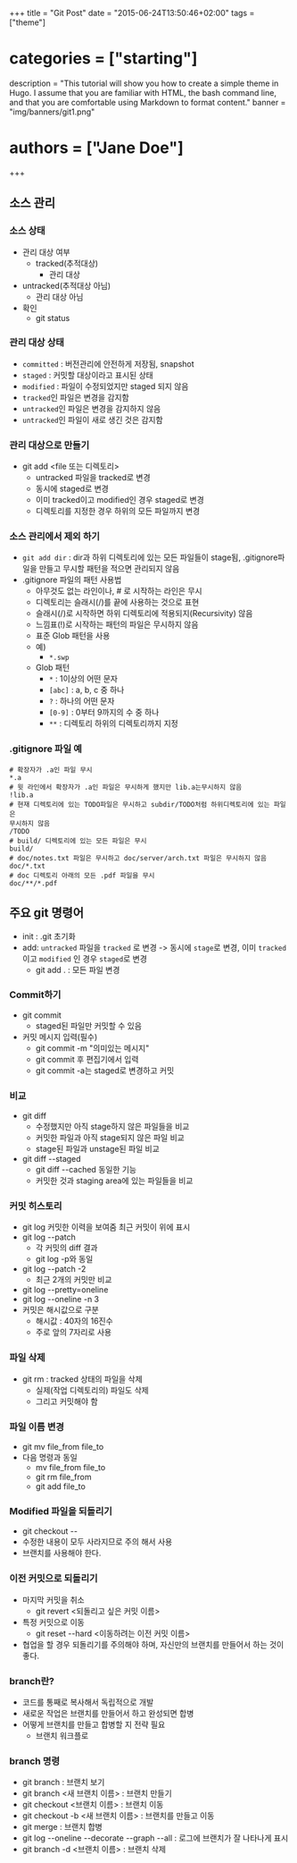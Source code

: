 +++
title = "Git Post"
date = "2015-06-24T13:50:46+02:00"
tags = ["theme"]
# categories = ["starting"]
description = "This tutorial will show you how to create a simple theme in Hugo. I assume that you are familiar with HTML, the bash command line, and that you are comfortable using Markdown to format content."
banner = "img/banners/git1.png"
# authors = ["Jane Doe"]
+++

## 소스 관리 

### 소스 상태 

* 관리 대상 여부 
  * tracked(추적대상)
    * 관리 대상
* untracked(추적대상 아님)
  * 관리 대상 아님
* 확인
  * git status

### 관리 대상 상태 

* `committed` : 버전관리에 안전하게 저장됨, snapshot
* `staged` : 커밋할 대상이라고 표시된 상태
* `modified` : 파일이 수정되었지만 staged 되지 않음
* `tracked`인 파일은 변경을 감지함
* `untracked`인 파일은 변경을 감지하지 않음
* `untracked`인 파일이 새로 생긴 것은 감지함

### 관리 대상으로 만들기 

* git add <file 또는 디렉토리>
  * untracked 파일을 tracked로 변경
  * 동시에 staged로 변경
  * 이미 tracked이고 modified인 경우 staged로 변경
  * 디렉토리를 지정한 경우 하위의 모든 파일까지 변경

### 소스 관리에서 제외 하기

* `git add dir` : dir과 하위 디렉토리에 있는 모든 파일들이 stage됨, .gitignore파일을 만들고 무시할 패턴을 적으면
관리되지 않음
* .gitignore 파일의 패턴 사용법
  * 아무것도 없는 라인이나, # 로 시작하는 라인은 무시
  * 디렉토리는 슬래시(/)를 끝에 사용하는 것으로 표현
  * 슬래시(/)로 시작하면 하위 디렉토리에 적용되지(Recursivity) 않음
  * 느낌표(!)로 시작하는 패턴의 파일은 무시하지 않음
  * 표준 Glob 패턴을 사용
  * 예)
    * `*.swp`
  * Glob 패턴
    * `*` : 1이상의 어떤 문자
    * `[abc]` : a, b, c 중 하나
    * `?` : 하나의 어떤 문자
    * `[0-9]` : 0부터 9까지의 수 중 하나
    * `**` : 디렉토리 하위의 디렉토리까지 지정

### .gitignore 파일 예

```
# 확장자가 .a인 파일 무시
*.a
# 윗 라인에서 확장자가 .a인 파일은 무시하게 했지만 lib.a는무시하지 않음
!lib.a
# 현재 디렉토리에 있는 TODO파일은 무시하고 subdir/TODO처럼 하위디렉토리에 있는 파일은
무시하지 않음
/TODO
# build/ 디렉토리에 있는 모든 파일은 무시
build/
# doc/notes.txt 파일은 무시하고 doc/server/arch.txt 파일은 무시하지 않음
doc/*.txt
# doc 디렉토리 아래의 모든 .pdf 파일을 무시
doc/**/*.pdf
```


## 주요 git 명령어

* init : .git 초기화
* add: `untracked` 파일을 `tracked` 로 변경 -> 동시에 `stage`로 변경, 이미 
`tracked` 이고 `modified` 인 경우 `staged`로 변경
    * git add . : 모든 파일 변경

### Commit하기
* git commit
  * staged된 파일만 커밋할 수 있음
* 커밋 메시지 입력(필수)
  * git commit -m "의미있는 메시지"
  * git commit 후 편집기에서 입력
  * git commit -a는 staged로 변경하고 커밋


### 비교

* git diff
  * 수정했지만 아직 stage하지 않은 파일들을 비교
  * 커밋한 파일과 아직 stage되지 않은 파일 비교
  * stage된 파일과 unstage된 파일 비교
* git diff --staged
  * git diff --cached 동일한 기능
  * 커밋한 것과 staging area에 있는 파일들을 비교

### 커밋 히스토리
* git log
  커밋한 이력을 보여줌
  최근 커밋이 위에 표시
* git log --patch
  * 각 커밋의 diff 결과
  * git log -p와 동일
* git log --patch -2
  * 최근 2개의 커밋만 비교
* git log --pretty=oneline
* git log --oneline -n 3
* 커밋은 해시값으로 구분
  * 해시값 : 40자의 16진수
  * 주로 앞의 7자리로 사용

### 파일 삭제
* git rm : tracked 상태의 파일을 삭제
  * 실제(작업 디렉토리의) 파일도 삭제
  * 그리고 커밋해야 함

### 파일 이름 변경
* git mv file_from file_to
* 다음 명령과 동일
  * mv file_from file_to
  * git rm file_from
  * git add file_to

### Modified 파일을 되돌리기
* git checkout -- <file>
* 수정한 내용이 모두 사라지므로 주의 해서 사용
* 브랜치를 사용해야 한다.

### 이전 커밋으로 되돌리기
* 마지막 커밋을 취소
  * git revert <되돌리고 싶은 커밋 이름>
* 특정 커밋으로 이동
  * git reset --hard <이동하려는 이전 커밋 이름>
* 협업을 할 경우 되돌리기를 주의해야 하며, 자신만의 브랜치를 만들어서 하는 것이 좋다.

### branch란?
* 코드를 통째로 복사해서 독립적으로 개발
* 새로운 작업은 브랜치를 만들어서 하고 완성되면 합병
* 어떻게 브랜치를 만들고 합병할 지 전략 필요
  * 브랜치 워크플로

### branch 명령
* git branch : 브랜치 보기
* git branch <새 브랜치 이름> : 브랜치 만들기
* git checkout <브랜치 이름> : 브랜치 이동
* git checkout -b <새 브랜치 이름>
  : 브랜치를 만들고 이동
* git merge : 브랜치 합병
* git log \--oneline \--decorate \--graph \--all
  : 로그에 브랜치가 잘 나타나게 표시
* git branch -d <브랜치 이름> : 브랜치 삭제